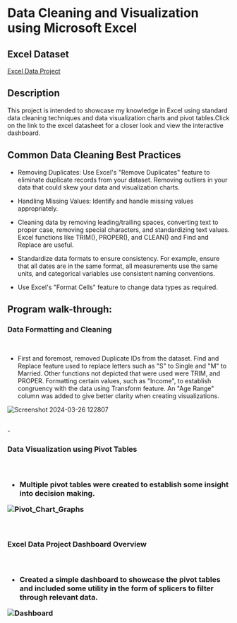 <h1>Data Cleaning and Visualization using Microsoft Excel</h1>

<h2>Excel Dataset</h2>

[Excel Data Project](https://github.com/honeyPogace/DataCleaning_Excel/blob/main/Excel%20Project%20Dataset.xlsx)



<h2>Description</h2>
This project is intended to showcase my knowledge in Excel using standard data cleaning techniques and data visualization charts and pivot tables.Click on the link to the excel datasheet for a closer look and view the interactive dashboard.
<br />
<h2>Common Data Cleaning Best Practices</h2>

- Removing Duplicates: Use Excel's "Remove Duplicates" feature to eliminate duplicate records from your dataset. Removing outliers in your data that could skew your data and visualization charts.

- Handling Missing Values: Identify and handle missing values appropriately.

- Cleaning data by removing leading/trailing spaces, converting text to proper case, removing special characters, and standardizing text values. Excel functions like TRIM(), PROPER(), and CLEAN() and Find and Replace are useful.

- Standardize data formats to ensure consistency. For example, ensure that all dates are in the same format, all measurements use the same units, and categorical variables use consistent naming conventions.

- Use Excel's "Format Cells" feature to change data types as required.



<h2>Program walk-through:</h2>

<p align="center">
<h3>Data Formatting and Cleaning</h3>
 <br/>
 
 - First and foremost, removed Duplicate IDs from the dataset. Find and Replace feature used to replace letters such as "S" to Single and "M" to Married. Other functions not depicted that were used were TRIM, and PROPER. Formatting certain values, such as "Income", to establish congruency with the data using Transform feature. An "Age Range" column was added to give better clarity when creating visualizations.

 
![Screenshot 2024-03-26 122807](https://github.com/honeyPogace/DataCleaning_Excel/assets/163610456/13cfc0fa-50c5-473e-bb53-8db32341cadf)


<br />
- <h3>Data Visualization using Pivot Tables<h3/>
 <br/>
 
- Multiple pivot tables were created to establish some insight into decision making.

![Pivot_Chart_Graphs](https://github.com/honeyPogace/DataCleaning_Excel/assets/163610456/3bad4254-8797-4ea9-9a05-15bfb951ec6f)

<br />
<h3>Excel Data Project Dashboard Overview<h3/>
 <br/>
 
- Created a simple dashboard to showcase the pivot tables and included some utility in the form of splicers to filter through relevant data.

![Dashboard](https://github.com/honeyPogace/DataCleaning_Excel/assets/163610456/84fd39ea-d867-4542-8312-12736f61060e)

<br />
<br />

<!--
 ```diff
- text in red
+ text in green
! text in orange
# text in gray
@@ text in purple (and bold)@@
```
--!>
